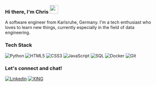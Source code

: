### Hi there, I'm Chris <img src="https://media.giphy.com/media/hvRJCLFzcasrR4ia7z/giphy.gif" width="28">
A software engineer from Karlsruhe, Germany. 
I'm a tech enthusiast who loves to learn new things, currently especially in the field of data engineering.

### Tech Stack
![Python](https://img.shields.io/badge/-Python-0a0a0a?style=for-the-badge&logo=python)
![HTML5](https://img.shields.io/badge/-HTML5-0a0a0a?style=for-the-badge&logo=HTML5)
![CSS3](https://img.shields.io/badge/-CSS3-0a0a0a?style=for-the-badge&logo=CSS3)
![JavaScript](https://img.shields.io/badge/-JavaScript-0a0a0a?style=for-the-badge&logo=javascript)
![SQL](https://img.shields.io/badge/-SQL-0a0a0a?style=for-the-badge)
![Docker](https://img.shields.io/badge/-Docker-0a0a0a?style=for-the-badge&logo=docker)
![Git](https://img.shields.io/badge/-Git-0a0a0a?style=for-the-badge&logo=git)

### Let's connect and chat!
[![Linkedin](https://img.shields.io/badge/LinkedIn-0077B5?style=for-the-badge&logo=linkedin&logoColor=white)](https://www.linkedin.com/in/christian-bauer-a0a043180/)
[![XING](https://img.shields.io/badge/Xing-126567?style=for-the-badge&logo=xing&logoColor=white)](https://www.xing.com/profile/Christian_Bauer500/cv)
